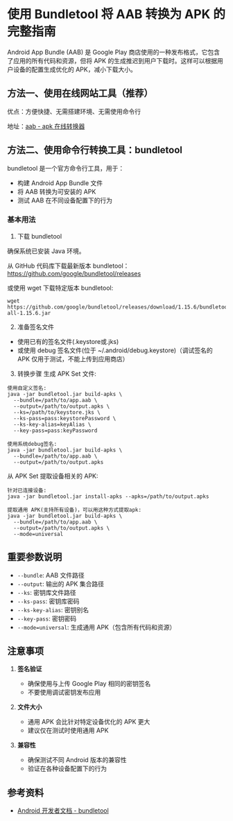 # 使用 Bundletool 将 AAB 转换为 APK 的完整指南

Android App Bundle (AAB) 是 Google Play 商店使用的一种发布格式，它包含了应用的所有代码和资源，但将 APK 的生成推迟到用户下载时。这样可以根据用户设备的配置生成优化的 APK，减小下载大小。

## 方法一、使用在线网站工具（**推荐**）

优点：方便快捷、无需搭建环境、无需使用命令行

地址：[aab - apk 在线转换器](https://aabtoapk.online/zh-CN)


## 方法二、使用命令行转换工具：bundletool

bundletool 是一个官方命令行工具，用于：
- 构建 Android App Bundle 文件
- 将 AAB 转换为可安装的 APK
- 测试 AAB 在不同设备配置下的行为

### 基本用法

1. 下载 bundletool

确保系统已安装 Java 环境。

从 GitHub 代码库下载最新版本 bundletool：https://github.com/google/bundletool/releases

或使用 wget 下载特定版本 bundletool:
```
wget https://github.com/google/bundletool/releases/download/1.15.6/bundletool-all-1.15.6.jar
```

2. 准备签名文件
- 使用已有的签名文件(.keystore或.jks)
- 或使用 debug 签名文件(位于 ~/.android/debug.keystore)（调试签名的 APK 仅用于测试，不能上传到应用商店）

3. 转换步骤
生成 APK Set 文件:
```
使用自定义签名:
java -jar bundletool.jar build-apks \
  --bundle=/path/to/app.aab \
  --output=/path/to/output.apks \
  --ks=/path/to/keystore.jks \
  --ks-pass=pass:keystorePassword \
  --ks-key-alias=keyAlias \
  --key-pass=pass:keyPassword

使用系统debug签名:
java -jar bundletool.jar build-apks \
  --bundle=/path/to/app.aab \
  --output=/path/to/output.apks 
```

从 APK Set 提取设备相关的 APK:
```
针对已连接设备:
java -jar bundletool.jar install-apks --apks=/path/to/output.apks

提取通用 APK(支持所有设备)，可以用这种方式提取apk:
java -jar bundletool.jar build-apks \
  --bundle=/path/to/app.aab \
  --output=/path/to/output.apks \
  --mode=universal
```


## 重要参数说明

- `--bundle`: AAB 文件路径
- `--output`: 输出的 APK 集合路径
- `--ks`: 密钥库文件路径
- `--ks-pass`: 密钥库密码
- `--ks-key-alias`: 密钥别名
- `--key-pass`: 密钥密码
- `--mode=universal`: 生成通用 APK（包含所有代码和资源）

## 注意事项

1. **签名验证**
   - 确保使用与上传 Google Play 相同的密钥签名
   - 不要使用调试密钥发布应用

2. **文件大小**
   - 通用 APK 会比针对特定设备优化的 APK 更大
   - 建议仅在测试时使用通用 APK

3. **兼容性**
   - 确保测试不同 Android 版本的兼容性
   - 验证在各种设备配置下的行为

## 参考资料

- [Android 开发者文档 - bundletool](https://developer.android.com/tools/bundletool)
